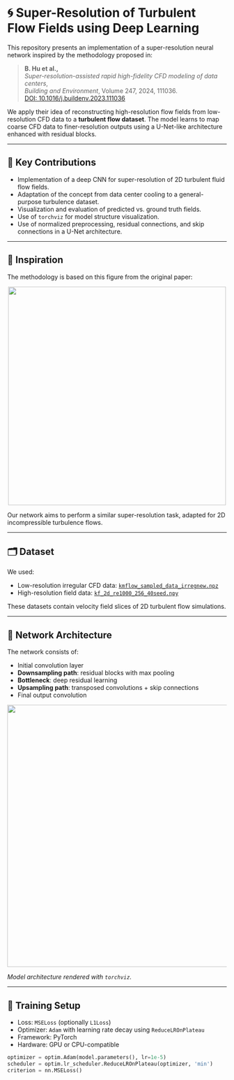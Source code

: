 # 🌀 Super-Resolution of Turbulent Flow Fields using Deep Learning

This repository presents an implementation of a super-resolution neural network inspired by the methodology proposed in:

> **B. Hu et al.,**  
> *Super-resolution-assisted rapid high-fidelity CFD modeling of data centers*,  
> *Building and Environment*, Volume 247, 2024, 111036.  
> [DOI: 10.1016/j.buildenv.2023.111036](https://doi.org/10.1016/j.buildenv.2023.111036)

We apply their idea of reconstructing high-resolution flow fields from low-resolution CFD data to a **turbulent flow dataset**. The model learns to map coarse CFD data to finer-resolution outputs using a U-Net-like architecture enhanced with residual blocks.

---

## 📌 Key Contributions

- Implementation of a deep CNN for super-resolution of 2D turbulent fluid flow fields.
- Adaptation of the concept from data center cooling to a general-purpose turbulence dataset.
- Visualization and evaluation of predicted vs. ground truth fields.
- Use of `torchviz` for model structure visualization.
- Use of normalized preprocessing, residual connections, and skip connections in a U-Net architecture.

---

## 🧠 Inspiration

The methodology is based on this figure from the original paper:

<p align="center">
  <img src="images/framework_paper.png" width="500"/>
</p>

Our network aims to perform a similar super-resolution task, adapted for 2D incompressible turbulence flows.

---

## 🗂 Dataset

We used:
- Low-resolution irregular CFD data: [`kmflow_sampled_data_irregnew.npz`](https://figshare.com/ndownloader/files/39214622)
- High-resolution field data: [`kf_2d_re1000_256_40seed.npy`](https://figshare.com/ndownloader/files/39181919)

These datasets contain velocity field slices of 2D turbulent flow simulations.

---

## 🧱 Network Architecture

The network consists of:
- Initial convolution layer
- **Downsampling path**: residual blocks with max pooling
- **Bottleneck**: deep residual learning
- **Upsampling path**: transposed convolutions + skip connections
- Final output convolution

<p align="center">
  <img src="images/model_architecture.png" width="600"/>
</p>

_Model architecture rendered with `torchviz`._

---

## 🔧 Training Setup

- Loss: `MSELoss` (optionally `L1Loss`)
- Optimizer: `Adam` with learning rate decay using `ReduceLROnPlateau`
- Framework: PyTorch
- Hardware: GPU or CPU-compatible

```python
optimizer = optim.Adam(model.parameters(), lr=1e-5)
scheduler = optim.lr_scheduler.ReduceLROnPlateau(optimizer, 'min')
criterion = nn.MSELoss()
